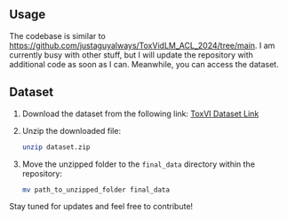 ## Usage

The codebase is similar to https://github.com/justaguyalways/ToxVidLM_ACL_2024/tree/main. I am currently busy with other stuff, but I will update the repository with additional code as soon as I can. Meanwhile, you can access the dataset.

## Dataset

1. Download the dataset from the following link: [ToxVI Dataset Link](https://drive.google.com/drive/folders/14WxjvCHXA-c6gS1oZQ1RZkQgeg4Uormr?usp=sharing)

2. Unzip the downloaded file:
   ```bash
   unzip dataset.zip
   ```

3. Move the unzipped folder to the `final_data` directory within the repository:
   ```bash
   mv path_to_unzipped_folder final_data
   ```

Stay tuned for updates and feel free to contribute!

